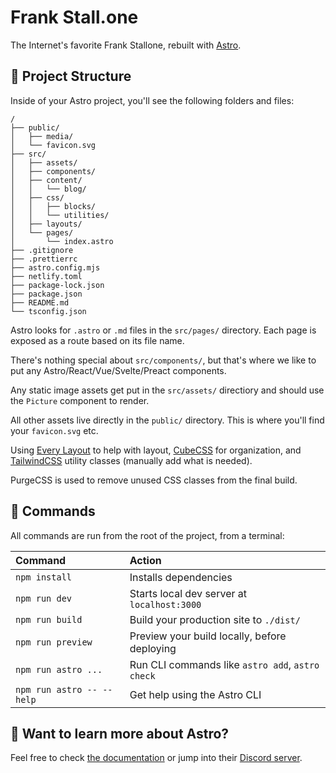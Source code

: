 # Frank Stall.one

The Internet's favorite Frank Stallone, rebuilt with [Astro](https://astro.build).

## 🚀 Project Structure

Inside of your Astro project, you'll see the following folders and files:

```
/
├── public/
│   ├── media/
│   └── favicon.svg
├── src/
│   ├── assets/
│   ├── components/
│   ├── content/
│   │   └── blog/
│   ├── css/
│   │   ├── blocks/
│   │   └── utilities/
│   ├── layouts/
│   └── pages/
│       └── index.astro
├── .gitignore
├── .prettierrc
├── astro.config.mjs
├── netlify.toml
├── package-lock.json
├── package.json
├── README.md
└── tsconfig.json
```

Astro looks for `.astro` or `.md` files in the `src/pages/` directory. Each page is exposed as a route based on its file name.

There's nothing special about `src/components/`, but that's where we like to put any Astro/React/Vue/Svelte/Preact components.

Any static image assets get put in the `src/assets/` directiory and should use the `Picture` component to render.

All other assets live directly in the `public/` directory. This is where you'll find your `favicon.svg` etc.

Using [Every Layout](https://every-layout.dev/rudiments/units/#utility-classes) to help with layout, [CubeCSS](https://cube.fyi/) for organization, and [TailwindCSS](https://tailwindcss.com/) utility classes (manually add what is needed).

PurgeCSS is used to remove unused CSS classes from the final build.

## 🧞 Commands

All commands are run from the root of the project, from a terminal:

| Command                   | Action                                           |
| :------------------------ | :----------------------------------------------- |
| `npm install`             | Installs dependencies                            |
| `npm run dev`             | Starts local dev server at `localhost:3000`      |
| `npm run build`           | Build your production site to `./dist/`          |
| `npm run preview`         | Preview your build locally, before deploying     |
| `npm run astro ...`       | Run CLI commands like `astro add`, `astro check` |
| `npm run astro -- --help` | Get help using the Astro CLI                     |

## 👀 Want to learn more about Astro?

Feel free to check [the documentation](https://docs.astro.build) or jump into their [Discord server](https://astro.build/chat).
